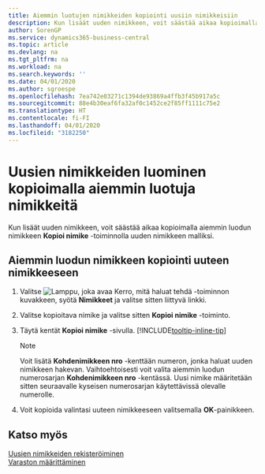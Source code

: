 ```yaml
---
title: Aiemmin luotujen nimikkeiden kopiointi uusiin nimikkeisiin
description: Kun lisäät uuden nimikkeen, voit säästää aikaa kopioimalla aiemmin luodun nimikkeen Kopioi nimike -toiminnolla uuden nimikkeen malliksi.
author: SorenGP
ms.service: dynamics365-business-central
ms.topic: article
ms.devlang: na
ms.tgt_pltfrm: na
ms.workload: na
ms.search.keywords: ''
ms.date: 04/01/2020
ms.author: sgroespe
ms.openlocfilehash: 7ea742e03271c1394de93869a4ffb3f45b917a5c
ms.sourcegitcommit: 88e4b30eaf6fa32af0c1452ce2f85ff1111c75e2
ms.translationtype: HT
ms.contentlocale: fi-FI
ms.lasthandoff: 04/01/2020
ms.locfileid: "3182250"
---
```

# <a name="copy-existing-items-to-create-new-items"></a>Uusien nimikkeiden luominen kopioimalla aiemmin luotuja nimikkeitä
Kun lisäät uuden nimikkeen, voit säästää aikaa kopioimalla aiemmin luodun nimikkeen **Kopioi nimike** -toiminnolla uuden nimikkeen malliksi.  

## <a name="to-copy-an-existing-item-to-a-new-item"></a>Aiemmin luodun nimikkeen kopiointi uuteen nimikkeeseen  
1. Valitse ![Lamppu, joka avaa Kerro, mitä haluat tehdä -toiminnon](media/ui-search/search_small.png "Kerro, mitä haluat tehdä") kuvakkeen, syötä **Nimikkeet** ja valitse sitten liittyvä linkki.  
2. Valitse kopioitava nimike ja valitse sitten **Kopioi nimike** -toiminto.  
3. Täytä kentät **Kopioi nimike** -sivulla. [!INCLUDE[tooltip-inline-tip](includes/tooltip-inline-tip_md.md)]

    > [!NOTE]  
    > Voit lisätä **Kohdenimikkeen nro** -kenttään numeron, jonka haluat uuden nimikkeen hakevan. Vaihtoehtoisesti voit valita aiemmin luodun numerosarjan **Kohdenimikkeen nro** -kentässä. Uusi nimike määritetään sitten seuraavalle kyseisen numerosarjan käytettävissä olevalle numerolle.  

5. Voit kopioida valintasi uuteen nimikkeeseen valitsemalla **OK**-painikkeen.  

## <a name="see-also"></a>Katso myös  
[Uusien nimikkeiden rekisteröiminen](inventory-how-register-new-items.md)  
[Varaston määrittäminen](inventory-setup-inventory.md)
